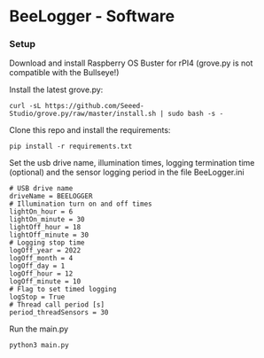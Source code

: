 # BeeLogger - Software

### Setup
Download and install Raspberry OS Buster for rPI4 (grove.py is not compatible with the Bullseye!)

Install the latest grove.py:

```
curl -sL https://github.com/Seeed-Studio/grove.py/raw/master/install.sh | sudo bash -s -
```

Clone this repo and install the requirements:

```
pip install -r requirements.txt
```

Set the usb drive name, illumination times, logging termination time (optional) and the sensor logging period in the file BeeLogger.ini

```
# USB drive name
driveName = BEELOGGER
# Illumination turn on and off times
lightOn_hour = 6
lightOn_minute = 30
lightOff_hour = 18
lightOff_minute = 30
# Logging stop time
logOff_year = 2022
logOff_month = 4
logOff_day = 1
logOff_hour = 12
logOff_minute = 10
# Flag to set timed logging
logStop = True
# Thread call period [s]
period_threadSensors = 30
```

Run the main.py

```
python3 main.py
```